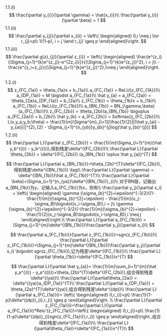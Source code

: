 1.1.(i)
$$
\frac{\partial y_{i}}{\partial \gamma} = \hat{x_{i}}\\
\frac{\partial y_{i}}{\partial \beta} = 1
$$
1.1.(ii)
$$
\frac{\partial y_{j}}{\partial x_{i}} =
\left\{ \begin{aligned}  
0,i \neq j \lor r_{j}<p\\ 1/(1-p), i = j \land r_{j} \geq p 
\end{aligned}\right.
$$
1.1.(iii)
$$
\frac{\partial g(z)_{j}}{\partial z_{i}} = 
\left\{ \begin{aligned}
\frac{e^{z_i}(\Sigma_{j=1}^{k}e^{z_j})-e^{2z_{i}}}{(\Sigma_{j=1}^{k}e^{z_j})^2}, i = j\\
-\frac{e^{z_i+z_j}}{(\Sigma_{j=1}^{k}e^{z_j})^2},i\neq j
\end{aligned}\right.
$$

1.2.(i)
$$
z_{FC_{1a}} = \theta_{1a}x + b_{1a}\\
a_{FC_{1a}} = ReLU(z_{FC_{1A}})\\
a_{DP_{1a}} = M \bigodot a_{FC_{1a}}\\
\hat y_{a} = a_{FC_{2a}} = \theta_{2a}a_{DP_{1a}} + b_{2a}\\
z_{FC_{1b}} = \theta_{1b}x + b_{1b}\\
a_{FC_{1b}} = ReLU(z_{FC_{1b}})\\
a_{BN_{1b}} = BN_{\gamma,\beta}(a_{FC_{1b}})\\
z_{FC_{2b}} = \theta_{2b}(a_{BN_{1b}} \bigoplus a_{FC_{2a}}) + b_{2b}\\
\hat y_{b} = a_{FC_{2b}} = Softmax(z_{FC_{2b}})\\
L(x,y_a,y_b;\theta) = \frac{1}{m}\Sigma^{m}_{i=1}[\frac{1}{2}||(\hat y_{ai} - y_{ai})||^{2}_{2} - \Sigma_{j=1}^{n_{yb}}y_{bi}^{j}log(\hat y_{bi}^{j})]
$$
1.2.(ii)
$$
\frac{\partial L}{\partial z_{FC_{2b}}} = \frac{1}{m}\Sigma_{i=1}^{m}(\hat y_b^{(i)} - y_b^{(i)}),得到残差\delta^{(FC_{2b})}\\
\frac{\partial L}{\partial \theta_{2b}} = \delta^{(FC_{2b})} (a_{BN_{1b}} \oplus \hat y_{a})^{T}
$$

$$
\frac{\partial L}{\partial a_{BN_{1b}}}=\theta_{2b}^{T}\delta^{(FC_{2b})},得到残差\delta^{(BN_{1b})} \tag\\
\frac{\partial L}{\partial \gamma} = \delta^{(BN_{1b})}\hat a_{FC_{1b}}^{T}\\
\frac{\partial L}{\partial \beta}=\Sigma_{i=1}^{n_{ya}}\delta^{(BN_{1b})}_{i}\\
对于BN层，记输出a_{BN_{1b}}为y，记输入a_{FC_{1b}}为x，则有\\
\frac{\partial y_j}{\partial x_i} = 
\left\{ \begin{aligned}
\gamma (\sigma_{b}^{2}+\epsilon)^{-3/2}((1- \frac{1}{m})(\sigma_{b}^{2}+\epsilon) - \frac{1}{m}(x_j-\sigma_B)\bigodot(x_i-\sigma_B)),i = j\\
\gamma (\sigma_{b}^{2}+\epsilon)^{-3/2}(-\frac{1}{m}(\sigma_{b}^{2}+\epsilon) - \frac{1}{2}(x_j-\sigma_B)\bigodot(x_i-\sigma_B)),i \neq j
\end{aligned}\right.\\
\frac{\partial L}{\partial a_{FC_{1b}i}} = \Sigma_{j=1}^{m}\delta^{(BN_{1b})}\frac{\partial y_j}{\partial x_i}\\
$$

$$
\frac{\partial a_{FC_{1b}i}}{\partial z_{FC_{1b}i}}=sgn(z_{FC_{1b}i})\\
\frac{\partial L}{\partial z_{FC_{1b}i}}=\Sigma_{j=1}^{m}\delta^{(BN_{1b})}\frac{\partial y_j}{\partial x_i} \bigodot sgn(z_{FC_{1b}i}),记为残差\delta^{(FC_{1b})}\\
\frac{\partial L}{\partial \theta_{1b}}=\delta^{(FC_{1b})}x^{T}
$$


$$
\frac{\partial L}{\partial \hat y_{a}}= \frac{1}{m}\sum_{i=1}^{m}(\hat y_a^{(i)} - y_a^{(i)})+\theta_{2b}^{T}\delta^{(FC_{2b})},组合得到残差\delta^{(ya)}\\
\frac{\partial L}{\partial\theta_{2a}} = \delta^{(ya)}a_{DP_{1a}}^{T}\\
\frac{\partial L}{\partial a_{DP_{1a}}} = \theta_{2a}^{T}\delta^{(ya)},组合得到残差\delta^{(dp)}\\
\frac{\partial L}{\partial a_{FC_{1a}}i}=
\left\{ \begin{aligned}  
0,r_{i}<p\\ 
\frac{1}{1-p}\delta^{(dp)}_{i},r_{i} \geq p 
\end{aligned}\right. \\
\frac{\partial L}{\partial z_{FC_{1a}}i}=\frac{\partial L}{\partial a_{FC_{1a}}i}*Relu'(z_{FC_{1a}i})=\left\{ \begin{aligned}  
0,r_{i}<p\\ 
\frac{1}{1-p}\delta^{(dp)}_{i}sgn(z_{FC_{1a}i}),r_{i} \geq p 
\end{aligned}\right.,组合得到残差\delta^{(FC_{1a})}\\
\frac{\partial L}{\partial\theta_{1a}}=\delta^{(FC_{1a})}x^{T}\\
$$

